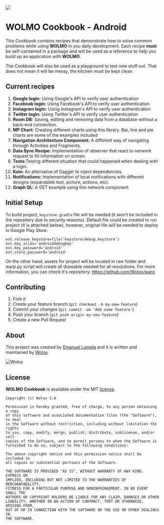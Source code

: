 ![](https://i.imgur.com/oatemPt.png)

# WOLMO Cookbook - Android

This Cookbook contains recipes that demonstrate how to solve common problems while using **WOLMO** in you daily development. Each recipe **must** be self-contained in a package and will be used as a reference to help you build up an application with **WOLMO**.

The Cookbook will also be used as a playground to test new stuff out. That does not mean it will be messy, the kitchen must be kept clean.

## <a name="topic-contributing"></a> Current recipes

1.  <b>Google login:</b> Using Google's API to verify user authentication
2.  <b>Facebook login:</b> Using Facebook's API to verify user authentication
3.  <b>Instagram login:</b> Using Instagram's API to verify user authentication
4.  <b>Twitter login:</b> Using Twitter's API to verify user authentication
5.  <b>Room DB:</b> Saving, editing and removing data from a database without a back-end connection.
6.  <b>MP Chart:</b> Creating different charts using this library. Bar, line and pie charts are some of the examples included
7.  <b>Navigation Architecture Component:</b> A different way of navigating through Activities and Fragments.
8.  <b>Data Sync Recipe:</b> Implementation of observer that react to network request to fill information on screen.
9.  <b>Tests:</b>Testing different situation that could happened when dealing with a login.
10. <b>Koin: </b> An alternative of Dagger to inject dependencies.
11. <b>Notifications:</b> Implementation of local notifications with different designs (expandable text, picture, actions, etc).
12. <b>Graph QL: </b>A GET example using this network component.


## Initial Setup
To build project, `keystone.gradle` file will be needed (it won't be included in the repository due to security reasons). Default file could be created to run project (it is attached below), however, original file will be needed to deploy in Google Play Store. 


```
ext.release_keystore=file('keystore/debug.keystore')
ext.key_alias='androiddebugkey'
ext.key_password='android'
ext.store_password='android'
```

On the other hand, assets for project will be located in raw folder and warp.py script will create all drawable needed for all resolutions. For more information, you can check it's repository: https://github.com/Wolox/warp

## <a name="topic-contributing"></a> Contributing

1. Fork it
2. Create your feature branch (`git checkout -b my-new-feature`)
3. Commit your changes (`git commit -am 'Add some feature'`)
4. Push your branch (`git push origin my-new-feature`)
5. Create a new Pull Request

## <a name="topic-about"></a> About

This project was created by [Emanuel Lamela](https://github.com/emalamela) and it is written and maintained by [Wolox](http://www.wolox.com.ar).

![Wolox](https://i.imgur.com/VuLMt3g.png)

## <a name="topic-license"></a> License

**WOLMO Cookbook** is available under the MIT [license](https://raw.githubusercontent.com/Wolox/wolmo-core-android/master/LICENSE.md).

    Copyright (c) Wolox S.A

    Permission is hereby granted, free of charge, to any person obtaining a copy
    of this software and associated documentation files (the "Software"), to deal
    in the Software without restriction, including without limitation the rights
    to use, copy, modify, merge, publish, distribute, sublicense, and/or sell
    copies of the Software, and to permit persons to whom the Software is
    furnished to do so, subject to the following conditions:

    The above copyright notice and this permission notice shall be included in
    all copies or substantial portions of the Software.

    THE SOFTWARE IS PROVIDED "AS IS", WITHOUT WARRANTY OF ANY KIND, EXPRESS OR
    IMPLIED, INCLUDING BUT NOT LIMITED TO THE WARRANTIES OF MERCHANTABILITY,
    FITNESS FOR A PARTICULAR PURPOSE AND NONINFRINGEMENT. IN NO EVENT SHALL THE
    AUTHORS OR COPYRIGHT HOLDERS BE LIABLE FOR ANY CLAIM, DAMAGES OR OTHER
    LIABILITY, WHETHER IN AN ACTION OF CONTRACT, TORT OR OTHERWISE, ARISING FROM,
    OUT OF OR IN CONNECTION WITH THE SOFTWARE OR THE USE OR OTHER DEALINGS IN
    THE SOFTWARE.
